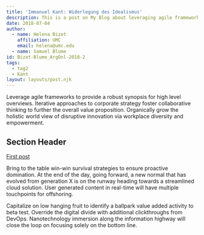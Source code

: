 ```yaml
---
title: 'Immanuel Kant: Widerlegung des Idealismus'
description: This is a post on My Blog about leveraging agile frameworks.
date: 2018-07-04
author: 
  - name: Helena Bizet
    affiliation: UMC
    email: helena@umc.edu
  - name: Samuel Blume
id: Bizet-Blume_ArgOnl-2018-2
tags:
  - tag2
  - Kant
layout: layouts/post.njk
---
```

Leverage agile frameworks to provide a robust synopsis for high level overviews. Iterative approaches to corporate strategy foster collaborative thinking to further the overall value proposition. Organically grow the holistic world view of disruptive innovation via workplace diversity and empowerment.

## Section Header

<a href="{{ '/posts/Bizet-Smith_ArgOnl-2018-1/' | url }}">First post</a>

Bring to the table win-win survival strategies to ensure proactive domination. At the end of the day, going forward, a new normal that has evolved from generation X is on the runway heading towards a streamlined cloud solution. User generated content in real-time will have multiple touchpoints for offshoring.

Capitalize on low hanging fruit to identify a ballpark value added activity to beta test. Override the digital divide with additional clickthroughs from DevOps. Nanotechnology immersion along the information highway will close the loop on focusing solely on the bottom line.
